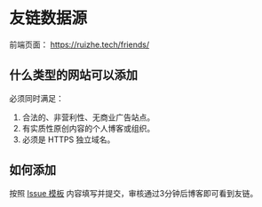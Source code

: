 # 友链数据源

前端页面： https://ruizhe.tech/friends/

## 什么类型的网站可以添加

必须同时满足：

1. 合法的、非营利性、无商业广告站点。
2. 有实质性原创内容的个人博客或组织。
3. 必须是 HTTPS 独立域名。

## 如何添加

按照 [Issue 模板](https://github.com/xaoxuu/friends/issues/new/choose) 内容填写并提交，审核通过3分钟后博客即可看到友链。
